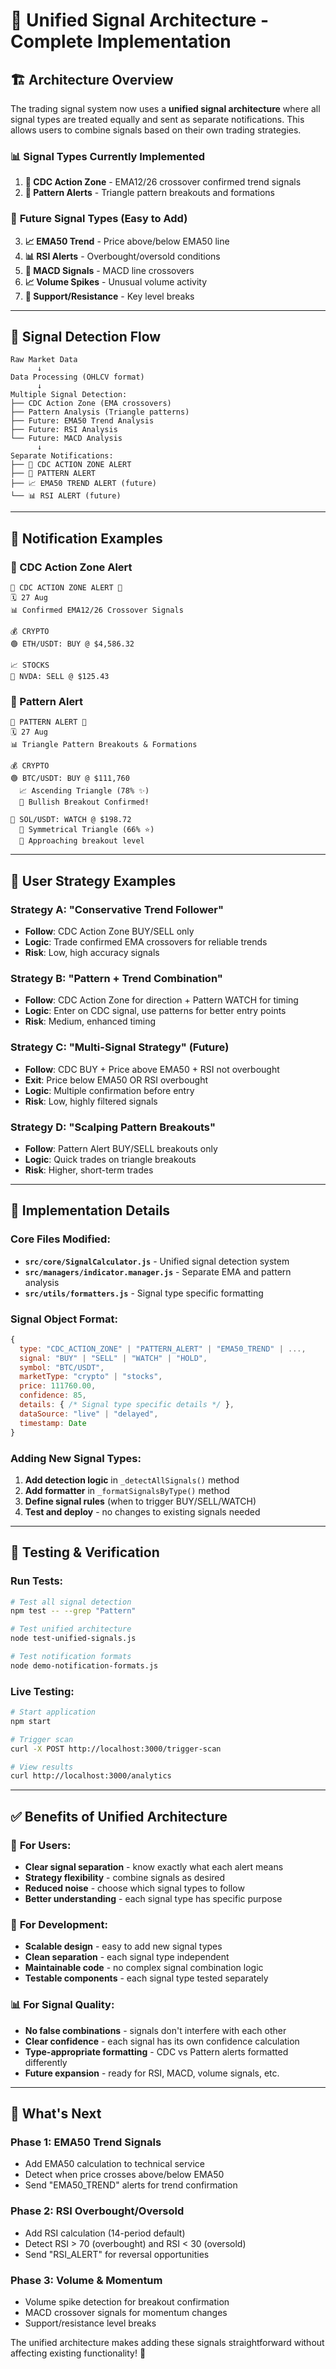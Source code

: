 # 🎯 Unified Signal Architecture - Complete Implementation

## 🏗️ **Architecture Overview**

The trading signal system now uses a **unified signal architecture** where all signal types are treated equally and sent as separate notifications. This allows users to combine signals based on their own trading strategies.

### 📊 **Signal Types Currently Implemented**

1. **🔔 CDC Action Zone** - EMA12/26 crossover confirmed trend signals
2. **🔺 Pattern Alerts** - Triangle pattern breakouts and formations

### 🔮 **Future Signal Types (Easy to Add)**

3. **📈 EMA50 Trend** - Price above/below EMA50 line  
4. **📊 RSI Alerts** - Overbought/oversold conditions
5. **🌊 MACD Signals** - MACD line crossovers
6. **📈 Volume Spikes** - Unusual volume activity
7. **🎯 Support/Resistance** - Key level breaks

---

## 🔄 **Signal Detection Flow**

```
Raw Market Data
      ↓
Data Processing (OHLCV format)
      ↓
Multiple Signal Detection:
├── CDC Action Zone (EMA crossovers)
├── Pattern Analysis (Triangle patterns)  
├── Future: EMA50 Trend Analysis
├── Future: RSI Analysis
└── Future: MACD Analysis
      ↓
Separate Notifications:
├── 🔔 CDC ACTION ZONE ALERT
├── 🔺 PATTERN ALERT  
├── 📈 EMA50 TREND ALERT (future)
└── 📊 RSI ALERT (future)
```

---

## 📱 **Notification Examples**

### 🔔 CDC Action Zone Alert
```
🔔 CDC ACTION ZONE ALERT 🔔
🗓️ 27 Aug
📊 Confirmed EMA12/26 Crossover Signals

💰 CRYPTO
🟢 ETH/USDT: BUY @ $4,586.32

📈 STOCKS  
🔴 NVDA: SELL @ $125.43
```

### 🔺 Pattern Alert
```
🔺 PATTERN ALERT 🔺
🗓️ 27 Aug
📊 Triangle Pattern Breakouts & Formations

💰 CRYPTO
🟢 BTC/USDT: BUY @ $111,760
  📈 Ascending Triangle (78% ✨)
  🚀 Bullish Breakout Confirmed!

👀 SOL/USDT: WATCH @ $198.72
  🔺 Symmetrical Triangle (66% ⭐)  
  👀 Approaching breakout level
```

---

## 🎯 **User Strategy Examples**

### Strategy A: "Conservative Trend Follower"
- **Follow**: CDC Action Zone BUY/SELL only
- **Logic**: Trade confirmed EMA crossovers for reliable trends
- **Risk**: Low, high accuracy signals

### Strategy B: "Pattern + Trend Combination"  
- **Follow**: CDC Action Zone for direction + Pattern WATCH for timing
- **Logic**: Enter on CDC signal, use patterns for better entry points
- **Risk**: Medium, enhanced timing

### Strategy C: "Multi-Signal Strategy" (Future)
- **Follow**: CDC BUY + Price above EMA50 + RSI not overbought
- **Exit**: Price below EMA50 OR RSI overbought
- **Logic**: Multiple confirmation before entry
- **Risk**: Low, highly filtered signals

### Strategy D: "Scalping Pattern Breakouts"
- **Follow**: Pattern Alert BUY/SELL breakouts only  
- **Logic**: Quick trades on triangle breakouts
- **Risk**: Higher, short-term trades

---

## 🔧 **Implementation Details**

### Core Files Modified:
- **`src/core/SignalCalculator.js`** - Unified signal detection system
- **`src/managers/indicator.manager.js`** - Separate EMA and pattern analysis
- **`src/utils/formatters.js`** - Signal type specific formatting

### Signal Object Format:
```javascript
{
  type: "CDC_ACTION_ZONE" | "PATTERN_ALERT" | "EMA50_TREND" | ...,
  signal: "BUY" | "SELL" | "WATCH" | "HOLD",
  symbol: "BTC/USDT",
  marketType: "crypto" | "stocks", 
  price: 111760.00,
  confidence: 85,
  details: { /* Signal type specific details */ },
  dataSource: "live" | "delayed",
  timestamp: Date
}
```

### Adding New Signal Types:
1. **Add detection logic** in `_detectAllSignals()` method
2. **Add formatter** in `_formatSignalsByType()` method  
3. **Define signal rules** (when to trigger BUY/SELL/WATCH)
4. **Test and deploy** - no changes to existing signals needed

---

## 🧪 **Testing & Verification**

### Run Tests:
```bash
# Test all signal detection
npm test -- --grep "Pattern"

# Test unified architecture  
node test-unified-signals.js

# Test notification formats
node demo-notification-formats.js
```

### Live Testing:
```bash
# Start application
npm start

# Trigger scan
curl -X POST http://localhost:3000/trigger-scan

# View results
curl http://localhost:3000/analytics
```

---

## ✅ **Benefits of Unified Architecture**

### 🎯 **For Users:**
- **Clear signal separation** - know exactly what each alert means
- **Strategy flexibility** - combine signals as desired
- **Reduced noise** - choose which signal types to follow
- **Better understanding** - each signal type has specific purpose

### 🔧 **For Development:**
- **Scalable design** - easy to add new signal types
- **Clean separation** - each signal type independent
- **Maintainable code** - no complex signal combination logic
- **Testable components** - each signal type tested separately

### 📊 **For Signal Quality:**
- **No false combinations** - signals don't interfere with each other
- **Clear confidence** - each signal has its own confidence calculation
- **Type-appropriate formatting** - CDC vs Pattern alerts formatted differently
- **Future expansion** - ready for RSI, MACD, volume signals, etc.

---

## 🚀 **What's Next**

### Phase 1: EMA50 Trend Signals
- Add EMA50 calculation to technical service
- Detect when price crosses above/below EMA50
- Send "EMA50_TREND" alerts for trend confirmation

### Phase 2: RSI Overbought/Oversold  
- Add RSI calculation (14-period default)
- Detect RSI > 70 (overbought) and RSI < 30 (oversold)
- Send "RSI_ALERT" for reversal opportunities

### Phase 3: Volume & Momentum
- Volume spike detection for breakout confirmation
- MACD crossover signals for momentum changes
- Support/resistance level breaks

The unified architecture makes adding these signals straightforward without affecting existing functionality! 🎉